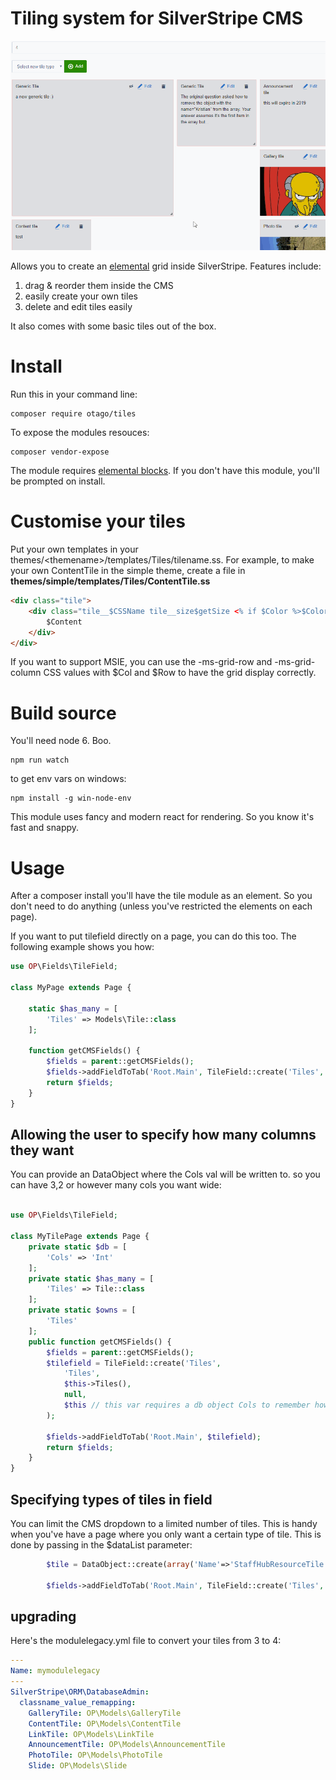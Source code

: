 # Tiling system for SilverStripe CMS

![display of what the tiles look like inside SilverStripe](images/preview.gif)

Allows you to create an [elemental](https://github.com/dnadesign/silverstripe-elemental) grid inside SilverStripe. Features include:

1. drag & reorder them inside the CMS
2. easily create your own tiles
3. delete and edit tiles easily

It also comes with some basic tiles out of the box. 

# Install 

Run this in your command line:
```
composer require otago/tiles
```

To expose the modules resouces:

```
composer vendor-expose
```

The module requires [elemental blocks](https://github.com/dnadesign/silverstripe-elemental). If you don't have this module, you'll be prompted on install.

# Customise your tiles

Put your own templates in your themes/\<themename\>/templates/Tiles/tilename.ss. For example,
to make your own ContentTile in the simple theme, create a file in 
**themes/simple/templates/Tiles/ContentTile.ss**

```html
<div class="tile">
	<div class="tile__$CSSName tile__size$getSize <% if $Color %>$Color<% end_if %>">
		$Content
	</div>
</div>
```

If you want to support MSIE, you can use the -ms-grid-row and -ms-grid-column CSS 
values with $Col and $Row to have the grid display correctly. 


# Build source

You'll need node 6. Boo.

```
npm run watch
```

to get env vars on windows:
```
npm install -g win-node-env
```

This module uses fancy and modern react for rendering. So you know it's fast and snappy.

# Usage

After a composer install you'll have the tile module as an element. So you don't need to do anything (unless you've restricted the elements on each page).

If you want to put tilefield directly on a page, you can do this too. The following example shows you how:

```php
use OP\Fields\TileField;

class MyPage extends Page {

	static $has_many = [
		'Tiles' => Models\Tile::class
	];

	function getCMSFields() {
		$fields = parent::getCMSFields();
		$fields->addFieldToTab('Root.Main', TileField::create('Tiles', 'Tiles'));
		return $fields;
	}
}
```
## Allowing the user to specify how many columns they want

You can provide an DataObject where the Cols val will be written to. so you can have 3,2 or however many cols you want wide:

```php

use OP\Fields\TileField;

class MyTilePage extends Page {
	private static $db = [
		'Cols' => 'Int'
	];
	private static $has_many = [
		'Tiles' => Tile::class
	];
	private static $owns = [
		'Tiles'
	];
	public function getCMSFields() {
		$fields = parent::getCMSFields();
		$tilefield = TileField::create('Tiles', 
			'Tiles',
			$this->Tiles(), 
			null, 
			$this // this var requires a db object Cols to remember how many cols it is wide
		);
		
		$fields->addFieldToTab('Root.Main', $tilefield);
		return $fields;
	}
}
```


## Specifying types of tiles in field

You can limit the CMS dropdown to a limited number of tiles. This is handy when you've have a page where you only want a certain type of tile. This is done by passing in the $dataList parameter: 

```php
		$tile = DataObject::create(array('Name'=>'StaffHubResourceTile', 'NiceName' => StaffHubResourceTile::functionGetNiceName()));
		
		$fields->addFieldToTab('Root.Main', TileField::create('Tiles', 'Tiles', ArrayList::create(array($tile))));
```

## upgrading

Here's the modulelegacy.yml file to convert your tiles from 3 to 4:
```yml
---
Name: mymodulelegacy
---
SilverStripe\ORM\DatabaseAdmin:
  classname_value_remapping:
    GalleryTile: OP\Models\GalleryTile
    ContentTile: OP\Models\ContentTile
    LinkTile: OP\Models\LinkTile
    AnnouncementTile: OP\Models\AnnouncementTile
    PhotoTile: OP\Models\PhotoTile
    Slide: OP\Models\Slide
```

